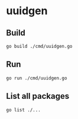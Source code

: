 # uuidgen

## Build

`go build ./cmd/uuidgen.go`

## Run

`go run ./cmd/uuidgen.go`   

## List all packages

`go list ./...`